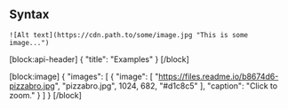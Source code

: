 ## Syntax

    ![Alt text](https://cdn.path.to/some/image.jpg "This is some image...")
[block:api-header]
{
  "title": "Examples"
}
[/block]

[block:image]
{
  "images": [
    {
      "image": [
        "https://files.readme.io/b8674d6-pizzabro.jpg",
        "pizzabro.jpg",
        1024,
        682,
        "#d1c8c5"
      ],
      "caption": "Click to zoom."
    }
  ]
}
[/block]
<!-- ![Bro eats pizza and makes an OK gesture.](https://files.readme.io/6f52e22-man-eating-pizza-and-making-an-ok-gesture.jpg "Pizza Face") -->
